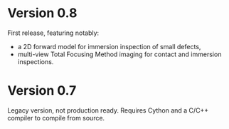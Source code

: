 # Version 0.8

First release, featuring notably:

- a 2D forward model for immersion inspection of small defects,
- multi-view Total Focusing Method imaging for contact and immersion inspections.

# Version 0.7

Legacy version, not production ready. Requires Cython and a C/C++ compiler to compile from source.